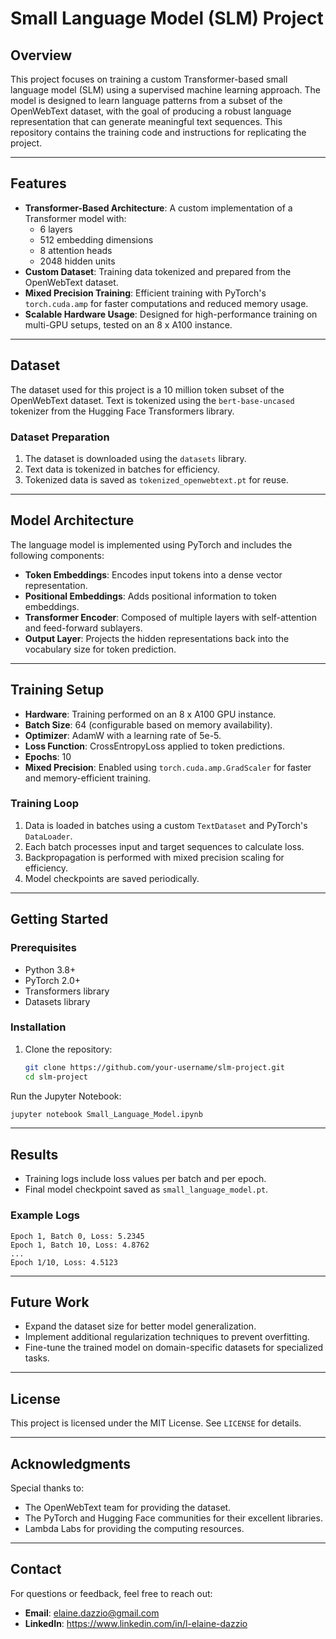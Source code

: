 # Small Language Model (SLM) Project

## Overview
This project focuses on training a custom Transformer-based small language model (SLM) using a supervised machine learning approach. The model is designed to learn language patterns from a subset of the OpenWebText dataset, with the goal of producing a robust language representation that can generate meaningful text sequences. This repository contains the training code and instructions for replicating the project.

---

## Features
- **Transformer-Based Architecture**: A custom implementation of a Transformer model with:
  - 6 layers
  - 512 embedding dimensions
  - 8 attention heads
  - 2048 hidden units
- **Custom Dataset**: Training data tokenized and prepared from the OpenWebText dataset.
- **Mixed Precision Training**: Efficient training with PyTorch's `torch.cuda.amp` for faster computations and reduced memory usage.
- **Scalable Hardware Usage**: Designed for high-performance training on multi-GPU setups, tested on an 8 x A100 instance.

---

## Dataset
The dataset used for this project is a 10 million token subset of the OpenWebText dataset. Text is tokenized using the `bert-base-uncased` tokenizer from the Hugging Face Transformers library.

### Dataset Preparation
1. The dataset is downloaded using the `datasets` library.
2. Text data is tokenized in batches for efficiency.
3. Tokenized data is saved as `tokenized_openwebtext.pt` for reuse.

---

## Model Architecture
The language model is implemented using PyTorch and includes the following components:
- **Token Embeddings**: Encodes input tokens into a dense vector representation.
- **Positional Embeddings**: Adds positional information to token embeddings.
- **Transformer Encoder**: Composed of multiple layers with self-attention and feed-forward sublayers.
- **Output Layer**: Projects the hidden representations back into the vocabulary size for token prediction.

---

## Training Setup
- **Hardware**: Training performed on an 8 x A100 GPU instance.
- **Batch Size**: 64 (configurable based on memory availability).
- **Optimizer**: AdamW with a learning rate of 5e-5.
- **Loss Function**: CrossEntropyLoss applied to token predictions.
- **Epochs**: 10
- **Mixed Precision**: Enabled using `torch.cuda.amp.GradScaler` for faster and memory-efficient training.

### Training Loop
1. Data is loaded in batches using a custom `TextDataset` and PyTorch's `DataLoader`.
2. Each batch processes input and target sequences to calculate loss.
3. Backpropagation is performed with mixed precision scaling for efficiency.
4. Model checkpoints are saved periodically.

---

## Getting Started
### Prerequisites
- Python 3.8+
- PyTorch 2.0+
- Transformers library
- Datasets library

### Installation
1. Clone the repository:
   ```bash
   git clone https://github.com/your-username/slm-project.git
   cd slm-project
   ```

Run the Jupyter Notebook:
```bash
jupyter notebook Small_Language_Model.ipynb
```

---

## Results
- Training logs include loss values per batch and per epoch.
- Final model checkpoint saved as `small_language_model.pt`.

### Example Logs
```
Epoch 1, Batch 0, Loss: 5.2345
Epoch 1, Batch 10, Loss: 4.8762
...
Epoch 1/10, Loss: 4.5123
```

---

## Future Work
- Expand the dataset size for better model generalization.
- Implement additional regularization techniques to prevent overfitting.
- Fine-tune the trained model on domain-specific datasets for specialized tasks.

---

## License
This project is licensed under the MIT License. See `LICENSE` for details.

---

## Acknowledgments
Special thanks to:
- The OpenWebText team for providing the dataset.
- The PyTorch and Hugging Face communities for their excellent libraries.
- Lambda Labs for providing the computing resources.

---

## Contact
For questions or feedback, feel free to reach out:
- **Email**: elaine.dazzio@gmail.com
- **LinkedIn**: https://www.linkedin.com/in/l-elaine-dazzio



